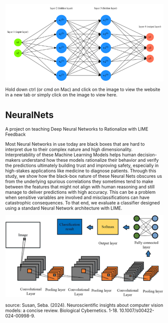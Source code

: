 <a href="https://nikhil-kadapala.github.io/NeuralNets/" rel="noopener noreferrer" onclick="window.open(this.href, '_blank'); return false;">
    <img src="images/NeuralNet.png" alt="Repo-logo">
</a>

Hold down ctrl (or cmd on Mac) and click on the image to view the website in a new tab or simply click on the image to view here.


# NeuralNets
A project on teaching Deep Neural Networks to Rationalize with LIME Feedback

Most Neural Networks in use today  are black boxes that are hard to interpret due to their complex nature and high dimensionality. 
Interpretability of these Machine Learning Models helps human decision-makers understand how these models rationalize their behavior 
and verify the predictions ultimately building trust and improving safety, especially in high-stakes applications like medicine to diagnose patients. 
Through this study, we show how the black-box nature of these Neural Nets obscures us from the underlying spurious correlations they 
sometimes tend to make between the features that might not align with human reasoning and still manage to deliver predictions with high accuracy. 
This can be a problem when sensitive variables are involved and misclassifications can have catastrophic consequences. 
To that end, we evaluate a classifier designed using a standard Neural Network architecture with LIME.

<a href="https://nikhil-kadapala.github.io/NeuralNets/" target="_blank">
    <img src="images/CNN.png" alt="Repo-logo">
</a>

source: Susan, Seba. (2024). Neuroscientific insights about computer vision models: a concise review. Biological Cybernetics. 1-18. 10.1007/s00422-024-00998-9. 
